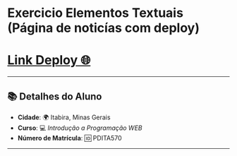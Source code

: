 # Exercicio Elementos Textuais (Página de noticías com deploy)

<h1><a href="https://nielnews.netlify.app" target="_blank">Link Deploy 🌐</a></h1>

---

## 📚 **Detalhes do Aluno**

- **Cidade**: 🌍 Itabira, Minas Gerais
- **Curso**: 💻 _Introdução a Programação WEB_
- **Número de Matrícula**: 🆔 PDITA570

---
